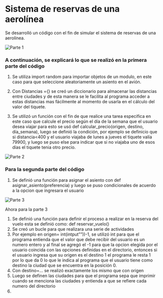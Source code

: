 # Sistema de reservas de una aerolínea

Se desarrolló un código con el fin de simular el sistema de reservas de una aerolínea. 

![Parte 1](image-2.png)

### A continuación, se explicará lo que se realizó en la primera parte del código

1. Se utiliza import random para importar objetos de un modulo, en este caso para que seleccione aleatoriamente un asiento en el avión.

2. Con Distancias ={} se creó un diccionario para almacenar las distancias entre ciudades y de esta manera se le facilita al programa acceder a estas distancias mas fácilmente al momento de usarla en el cálculo del valor del tiquete.

3. Se utilizó un función con el fin de que realice una tarea especifica en este caso que calcule el precio según el día de la semana que el usuario desea viajar para esto se usó def calcular_precio(origen, destino, día_semana), luego se definió la condición, por ejemplo se definicio que si distancia<400 y el usuario viajaba de lunes a jueves el tiquete valía 79900, y luego se puso else para indicar que si no viajaba uno de esos días el tiquete tenia otro precio. 

![Parte 2](image-3.png)

### Para la segunda parte del código 

1. Se definió una función para asignar el asiento con def asignar_asiento(preferencia) y luego se puso condicionales de acuerdo a la opcion que ingresara el usuario 

![Parte 3](image-4.png)

Ahora para la parte 3 
1.	Se definió una función para definir el proceso a realizar en la reserva del vuelo esta se definió como: def reservar_vuelo()
2.	Se creó un bucle para que realizara una serie de actividades 
3.	Por ejemplo en origen= int(intput””))-1, se utilizó int para que el programa entienda que el valor que debe recibir del usuario es un numero entero y al final se agregó el -1 para que la opcion elegida por el usuario coincida con las opciones definidas en el directorio, entonces si el usuario ingresa que su origen es el destino 1 el programa le resta 1 por lo que da 0 lo que le indica al programa que el usuario tiene como destino la ciudad que se encuentra en la posición 0. 
4.	Con destino=… se realizó exactamente los mismo que con origen
5.	Luego se definen las ciudades para que el programa sepa que imprimir cuando se menciona las ciudades y entienda a que se refiere cada numero del directorio 
6.	
